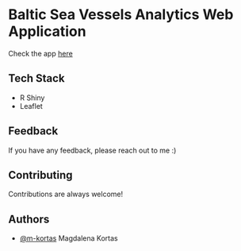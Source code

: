 # Baltic Sea Vessels Analytics Web Application

Check the app [here](https://mkortas.shinyapps.io/vessel-dashboard/)

## Tech Stack

- R Shiny
- Leaflet 

## Feedback

If you have any feedback, please reach out to me :) 

## Contributing

Contributions are always welcome!


## Authors

- [@m-kortas](https://www.github.com/m-kortas) Magdalena Kortas


